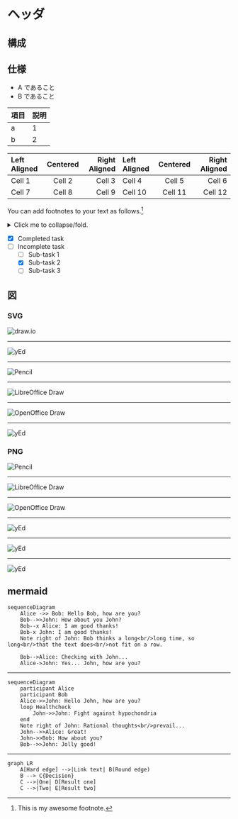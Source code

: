 # ヘッダ

## 構成

## 仕様

- A であること
- B であること

| 項目 | 説明 |
| ---- | ---- |
| a    | 1    |
| b    | 2    |

| Left Aligned | Centered | Right Aligned | Left Aligned | Centered | Right Aligned |
| :----------- | :------: | ------------: | :----------- | :------: | ------------: |
| Cell 1       |  Cell 2  |        Cell 3 | Cell 4       |  Cell 5  |        Cell 6 |
| Cell 7       |  Cell 8  |        Cell 9 | Cell 10      | Cell 11  |       Cell 12 |

You can add footnotes to your text as follows.[^2]
[^2]: This is my awesome footnote.

<details>
<summary>Click me to collapse/fold.</summary>

These details _will_ remain **hidden** until expanded.

    PASTE LOGS HERE

</details>

- [x] Completed task
- [ ] Incomplete task
  - [ ] Sub-task 1
  - [x] Sub-task 2
  - [ ] Sub-task 3

## 図

### SVG

![draw.io](drawio.svg)

---

![yEd](structure-yed.svg)

---

![Pencil](structure-pencil.svg)

---

![LibreOffice Draw](structure-libreoffice-draw.svg)

---

![OpenOffice Draw](structure-openoffice-draw.svg)

---

![yEd](structure.svg)

### PNG

![Pencil](structure-pencil.png)

---

![LibreOffice Draw](structure-libreoffice-draw.png)

---

![OpenOffice Draw](structure-openoffice-draw.png)

---

![yEd](structure.png)

---

![yEd](git-branches.png)

---

![yEd](structure-yed.png)

## mermaid

```mermaid
sequenceDiagram
    Alice ->> Bob: Hello Bob, how are you?
    Bob-->>John: How about you John?
    Bob--x Alice: I am good thanks!
    Bob-x John: I am good thanks!
    Note right of John: Bob thinks a long<br/>long time, so long<br/>that the text does<br/>not fit on a row.

    Bob-->Alice: Checking with John...
    Alice->John: Yes... John, how are you?
```

---

```mermaid
sequenceDiagram
    participant Alice
    participant Bob
    Alice->>John: Hello John, how are you?
    loop Healthcheck
        John->>John: Fight against hypochondria
    end
    Note right of John: Rational thoughts<br/>prevail...
    John-->>Alice: Great!
    John->>Bob: How about you?
    Bob-->>John: Jolly good!
```

---

```mermaid
graph LR
    A[Hard edge] -->|Link text| B(Round edge)
    B --> C{Decision}
    C -->|One| D[Result one]
    C -->|Two| E[Result two]
```
